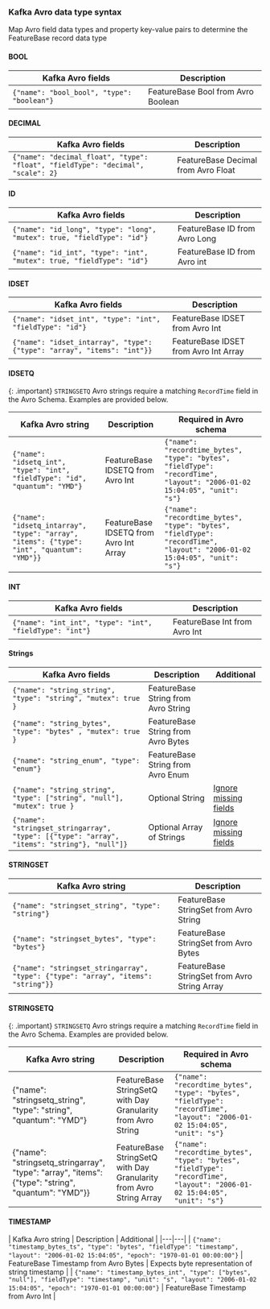 ### Kafka Avro data type syntax

Map Avro field data types and property key-value pairs to determine the FeatureBase record data type

#### BOOL

| Kafka Avro fields | Description |
|---|---|
| `{"name": "bool_bool", "type": "boolean"}` | FeatureBase Bool from Avro Boolean

#### DECIMAL

| Kafka Avro fields | Description |
|---|---|
| `{"name": "decimal_float", "type": "float", "fieldType": "decimal", "scale": 2}` | FeatureBase Decimal from Avro Float |

#### ID

| Kafka Avro fields | Description |
|---|---|
| `{"name": "id_long", "type": "long", "mutex": true, "fieldType": "id"}` | FeatureBase ID from Avro Long |
| `{"name": "id_int", "type": "int", "mutex": true, "fieldType": "id"}` | FeatureBase ID from Avro int |

#### IDSET

| Kafka Avro fields | Description |
|---|---|
| `{"name": "idset_int", "type": "int", "fieldType": "id"}` | FeatureBase IDSET from Avro Int |
| `{"name": "idset_intarray", "type": {"type": "array", "items": "int"}}` | FeatureBase IDSET from Avro Int Array |

#### IDSETQ

{: .important}
`STRINGSETQ` Avro strings require a matching `RecordTime` field in the Avro Schema. Examples are provided below.

| Kafka Avro string | Description | Required in Avro schema |
|---|---|---|
| `{"name": "idsetq_int", "type": "int", "fieldType": "id", "quantum": "YMD"}` | FeatureBase IDSETQ from Avro Int | `{"name": "recordtime_bytes", "type": "bytes", "fieldType": "recordTime", "layout": "2006-01-02 15:04:05", "unit": "s"}` |
| `{"name": "idsetq_intarray", "type": "array", "items": {"type": "int", "quantum": "YMD"}}` | FeatureBase IDSETQ from Avro Int Array | `{"name": "recordtime_bytes", "type": "bytes", "fieldType": "recordTime", "layout": "2006-01-02 15:04:05", "unit": "s"}` |

#### INT

| Kafka Avro fields | Description |
|---|---|
| `{"name": "int_int", "type": "int", "fieldType": "int"}` | FeatureBase Int from Avro Int |

#### Strings

| Kafka Avro fields | Description | Additional |
|---|---|---|
| `{"name": "string_string", "type": "string", "mutex": true }`| FeatureBase String from Avro String |  |
| `{"name": "string_bytes", "type": "bytes" , "mutex": true }` | FeatureBase String from Avro Bytes |  |
| `{"name": "string_enum", "type": "enum"}` | FeatureBase String from Avro Enum |  |
| `{"name": "string_string", "type": ["string", "null"], "mutex": true }` | Optional String | [Ignore missing fields](#ignore-missing-fields) |
| `{"name": "stringset_stringarray", "type": [{"type": "array", "items": "string"}, "null"]}` | Optional Array of Strings | [Ignore missing fields](#ignore-missing-fields) |

#### STRINGSET

| Kafka Avro string | Description |
|---|---|
| `{"name": "stringset_string", "type": "string"}` | FeatureBase StringSet from Avro String |
| `{"name": "stringset_bytes", "type": "bytes"}` | FeatureBase StringSet from Avro Bytes |
| `{"name": "stringset_stringarray", "type": {"type": "array", "items": "string"}}` | FeatureBase StringSet from Avro String Array |

#### STRINGSETQ

{: .important}
`STRINGSETQ` Avro strings require a matching `RecordTime` field in the Avro Schema. Examples are provided below.

| Kafka Avro string | Description | Required in Avro schema |
|---|---|---|
| {"name": "stringsetq_string", "type": "string", "quantum": "YMD"} | FeatureBase StringSetQ with Day Granularity from Avro String | `{"name": "recordtime_bytes", "type": "bytes", "fieldType": "recordTime", "layout": "2006-01-02 15:04:05", "unit": "s"}` |
| {"name": "stringsetq_stringarray", "type": "array", "items": {"type": "string", "quantum": "YMD"}} | FeatureBase StringSetQ with Day Granularity from Avro String Array | `{"name": "recordtime_bytes", "type": "bytes", "fieldType": "recordTime", "layout": "2006-01-02 15:04:05", "unit": "s"}`  |

#### TIMESTAMP

| Kafka Avro string | Description | Additional |
|---|---|
| `{"name": "timestamp_bytes_ts", "type": "bytes", "fieldType": "timestamp", "layout": "2006-01-02 15:04:05", "epoch": "1970-01-01 00:00:00"}` | FeatureBase Timestamp from Avro Bytes | Expects byte representation of string timestamp |
| `{"name": "timestamp_bytes_int", "type": ["bytes", "null"], "fieldType": "timestamp", "unit": "s", "layout": "2006-01-02 15:04:05", "epoch": "1970-01-01 00:00:00"}` | FeatureBase Timestamp from Avro Int |
